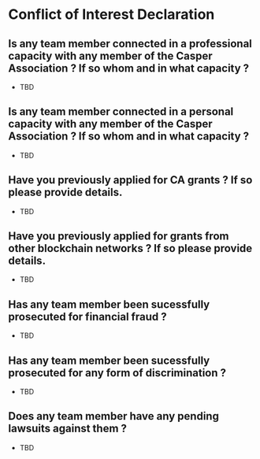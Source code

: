# Conflict of Interest Declaration

## Is any team member connected in a **professional** capacity with any member of the Casper Association ?  If so whom and in what capacity ?

* TBD

## Is any team member connected in a **personal** capacity with any member of the Casper Association ?  If so whom and in what capacity ?

* TBD

## Have you previously applied for CA grants ?  If so please provide details.

* TBD

## Have you previously applied for grants from other blockchain networks ?  If so please provide details.

* TBD

## Has any team member been sucessfully prosecuted for financial fraud  ? 

* TBD

## Has any team member been sucessfully prosecuted for any form of discrimination   ? 

* TBD

## Does any team member have any pending lawsuits against them ? 

* TBD
